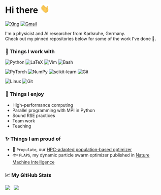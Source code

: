 # Hi there <img src="https://raw.githubusercontent.com/ABSphreak/ABSphreak/master/gifs/Hi.gif" width="30px"></h2>

[![Xing](https://img.shields.io/badge/xing-%230077B5.svg?style=for-the-badge&logo=xing&logoColor=white)](https://www.xing.com/profile/Marie_Weiel/) [![Gmail](https://img.shields.io/badge/Gmail-D14836?style=for-the-badge&logo=gmail&logoColor=white)](mailto:marie.weiel@gmail.com)

I'm a physicist and AI researcher from Karlsruhe, Germany.  
Check out my pinned repositories below for some of the work I've done :rocket:.

### :construction: Things I work with

![Python](https://img.shields.io/badge/python-3670A0?style=for-the-badge&logo=python&logoColor=ffdd54)
![LaTeX](https://img.shields.io/badge/latex-%23008080.svg?style=for-the-badge&logo=latex&logoColor=white)
![Vim](https://img.shields.io/badge/VIM-%2311AB00.svg?style=for-the-badge&logo=vim&logoColor=white)
![Bash](https://img.shields.io/badge/bash-%23013243.svg?style=for-the-badge&logo=bash&logoColor=white)

![PyTorch](https://img.shields.io/badge/PyTorch-%23EE4C2C.svg?style=for-the-badge&logo=PyTorch&logoColor=white)
![NumPy](https://img.shields.io/badge/numpy-%23013243.svg?style=for-the-badge&logo=numpy&logoColor=white)
![scikit-learn](https://img.shields.io/badge/scikit--learn-%23F7931E.svg?style=for-the-badge&logo=scikit-learn&logoColor=white)
![Git](https://img.shields.io/badge/mpi4py-%23F05033.svg?style=for-the-badge&logo=mpi4py&logoColor=white)

![Linux](https://img.shields.io/badge/Linux-EE0000?style=for-the-badge&logo=linux&logoColor=white)
![Git](https://img.shields.io/badge/git-%23F05033.svg?style=for-the-badge&logo=git&logoColor=white)

### :heart_decoration: Things I enjoy
- High-performance computing
- Parallel programming with MPI in Python
- Sound RSE practices
- Team work
- Teaching

### :sparkles: Things I am proud of

- :dna: `Propulate`, our [HPC-adapted population-based optimizer](https://propulate.readthedocs.io/en/latest/)
- :fish: `FLAPS`, my dynamic particle swarm optimizer published in [Nature Machine Intelligence](https://rdcu.be/dzjyu)

### :chart_with_upwards_trend: My GitHub Stats 

<picture>
<source 
  srcset="https://github-readme-stats.vercel.app/api?username=mcw92&show_icons=true&theme=gruvbox&count_private=true"
  media="(prefers-color-scheme: dark)"
/>
<source
  srcset="https://github-readme-stats.vercel.app/api?username=mcw92&show_icons=true&count_private=true"
  media="(prefers-color-scheme: light), (prefers-color-scheme: no-preference)"
/>
<img src="https://github-readme-stats.vercel.app/api?username=mcw92&show_icons=true&count_private=true" />
</picture>
&nbsp
<picture>
  <source
  srcset="https://github-readme-stats.vercel.app/api/top-langs/?username=mcw92&layout=compact&theme=gruvbox&hide=jupyter%20notebook"
  media="(prefers-color-scheme: dark)"
/>
  <source
  srcset="https://github-readme-stats.vercel.app/api/top-langs/?username=mcw92&layout=compact&hide=jupyter%20notebook"
  media="(prefers-color-scheme: light), (prefers-color-scheme: no-preference)"
/>
<img src="https://github-readme-stats.vercel.app/api/top-langs/?username=mcw92&layout=compact&hide=jupyter%20notebook" />
</picture>
